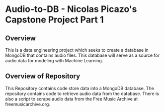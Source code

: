 # Audio-to-DB - Nicolas Picazo's Capstone Project Part 1

## Overview
This is a data engineering project which seeks to create a database in MongoDB that contains audio files.
This database will serve as a source for audio data for modeling with Machine Learning.

## Overview of Repository
This Repository contains code store data into a MongoDB database. 
The repository contains code to retrieve audio data from the database.
There is also a script to scrape audio data from the Free Music Archive at freemusicarchive.org.
